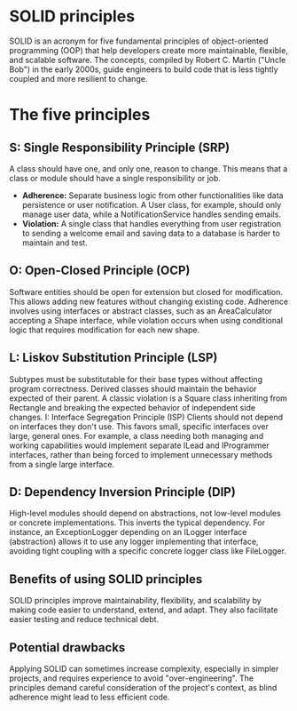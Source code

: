 # <h1 style='color=green;'>SOLID principles</h1>

SOLID is an acronym for five fundamental principles of object-oriented programming (OOP) that help developers create more maintainable, flexible, and scalable software. The concepts, compiled by Robert C. Martin ("Uncle Bob") in the early 2000s, guide engineers to build code that is less tightly coupled and more resilient to change. 

# The five principles
## S: Single Responsibility Principle (SRP)
A class should have one, and only one, reason to change. This means that a class or module should have a single responsibility or job. 
- **Adherence:** Separate business logic from other functionalities like data persistence or user notification. A User class, for example, should only manage user data, while a NotificationService handles sending emails.
- **Violation:** A single class that handles everything from user registration to sending a welcome email and saving data to a database is harder to maintain and test. 

## O: Open-Closed Principle (OCP)
Software entities should be open for extension but closed for modification. This allows adding new features without changing existing code. Adherence involves using interfaces or abstract classes, such as an AreaCalculator accepting a Shape interface, while violation occurs when using conditional logic that requires modification for each new shape. 

## L: Liskov Substitution Principle (LSP)
Subtypes must be substitutable for their base types without affecting program correctness. Derived classes should maintain the behavior expected of their parent. A classic violation is a Square class inheriting from Rectangle and breaking the expected behavior of independent side changes. 
I: Interface Segregation Principle (ISP)
Clients should not depend on interfaces they don't use. This favors small, specific interfaces over large, general ones. For example, a class needing both managing and working capabilities would implement separate ILead and IProgrammer interfaces, rather than being forced to implement unnecessary methods from a single large interface. 

## D: Dependency Inversion Principle (DIP)
High-level modules should depend on abstractions, not low-level modules or concrete implementations. This inverts the typical dependency. For instance, an ExceptionLogger depending on an ILogger interface (abstraction) allows it to use any logger implementing that interface, avoiding tight coupling with a specific concrete logger class like FileLogger.


## Benefits of using SOLID principles
SOLID principles improve maintainability, flexibility, and scalability by making code easier to understand, extend, and adapt. They also facilitate easier testing and reduce technical debt. 

## Potential drawbacks
Applying SOLID can sometimes increase complexity, especially in simpler projects, and requires experience to avoid "over-engineering". The principles demand careful consideration of the project's context, as blind adherence might lead to less efficient code. 

